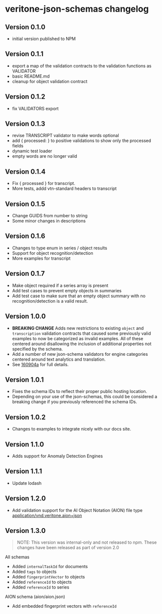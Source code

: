 # veritone-json-schemas changelog

## Version 0.1.0
* initial version published to NPM

## Version 0.1.1
* export a map of the validation contracts to the validation functions as VALIDATOR
* basic README.md
* cleanup for object validation contract

## Version 0.1.2
* fix VALIDATORS export

## Version 0.1.3
* revise TRANSCRIPT validator to make words optional
* add { processed: } to positive validations to show only the processed fields
* dynamic test loader
* empty words are no longer valid

## Version 0.1.4
* Fix { processed } for transcript.
* More tests, addd vtn-standard headers to transcript

## Version 0.1.5
* Change GUIDS from number to string
* Some minor changes in descriptions

## Version 0.1.6
* Changes to type enum in series / object results
* Support for object recognition/detection
* More examples for transcript

## Version 0.1.7
* Make object required if a series array is present
* Add test cases to prevent empty objects in summaries
* Add test case to make sure that an empty object summary with no recognition/detection is a valid result.

## Version 1.0.0
* **BREAKING CHANGE** Adds new restrictions to existing `object` and `transcription` validation contracts that caused 
  some previously valid examples to now be categorized as invalid examples.  All of these centered around disallowing 
  the inclusion of additional properties not specified by the schema.
* Add a number of new json-schema validators for engine categories centered around text analytics and translation.
* See [160904a](https://github.com/veritone/veritone-sdk/commit/160904a60180e9e2bcf26c84efacea38c80ad58f) for full 
  details.

## Version 1.0.1
* Fixes the schema IDs to reflect their proper public hosting location.
* Depending on your use of the json-schemas, this could be considered a breaking change if you previously referenced
  the schema IDs.

## Version 1.0.2
* Changes to examples to integrate nicely with our docs site.

## Version 1.1.0
* Adds support for Anomaly Detection Engines

## Version 1.1.1
* Update lodash

## Version 1.2.0
* Add validation support for the AI Object Notation (AION) file type [application/vnd.veritone.aion+json](https://www.iana.org/assignments/media-types/application/vnd.veritone.aion+json)

## Version 1.3.0

> NOTE: This version was internal-only and not released to npm. These changes have been released
> as part of version 2.0

All schemas

* Added `internalTaskId` for documents
* Added `tags` to objects
* Added `fingerprintVector` to objects
* Added `referenceId` to objects
* Added `referenceId` to series

AION schema (aion/aion.json)

* Add embedded fingerprint vectors with `referenceId`
